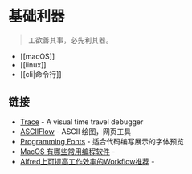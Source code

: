 # 基础利器

> 工欲善其事，必先利其器。

- [[macOS]]
- [[linux]]
- [[cli|命令行]]

## 链接

- [Trace](https://www.learnwithtrace.com/playground/code) -  A visual time travel debugger 
- [ASCIIFlow](https://asciiflow.com/#/) - ASCII 绘图，网页工具
- [Programming Fonts](https://www.programmingfonts.org/) - 适合代码编写展示的字体预览
- [MacOS 有哪些常用编程软件](https://zhuanlan.zhihu.com/p/136165505) - 
- [Alfred上可提高工作效率的Workflow推荐](https://zhuanlan.zhihu.com/p/78869584) - 
